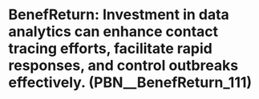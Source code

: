 # BenefReturn: __Investment in data analytics can enhance contact tracing efforts, facilitate rapid responses, and control outbreaks effectively.__ (PBN__BenefReturn_111)

